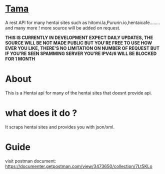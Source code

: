 # [Tama](https://documenter.getpostman.com/view/3473650/collection/7Lt5KLo)
A rest API for many hentai sites such as hitomi.la,Pururin.io,hentaicafe........ and many more ! more source will be added on request.

**THIS IS CURRENTLY IN DEVELOPMENT EXPECT DAILY UPDATES, THE SOURCE WILL BE NOT MADE PUBLIC BUT YOU'RE FREE TO USE HOW EVER YOU LIKE, THERE'S NO LIMITATION ON NUMBER OF REQUEST BUT IF YOU'RE SEEN SPAMMING SERVER YOU'RE IPV4/6 WILL BE BLOCKED FOR 1 MONTH**

# About 
This is a Hentai api for many of the hentai sites that doesnt provide api.

# what does it do ?
It scraps hentai sites and provides you with json/xml.

# Guide 
visit postman document: https://documenter.getpostman.com/view/3473650/collection/7Lt5KLo

